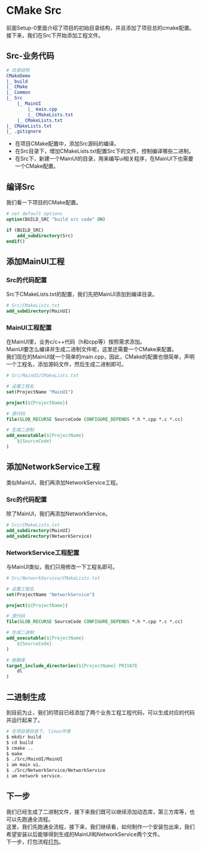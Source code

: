 # CMake Src
前面Setup-0里面介绍了项目的初始目录结构，并且添加了项目总的cmake配置。  
接下来，我们在Src下开始添加工程文件。

## Src-业务代码
```CMake
# 目录结构
CMakeDemo
|_ build
|_ CMake
|_ Common
|_ Src
    |_ MainUI
        |_ main.cpp
        |_ CMakeLists.txt
    |_ CMakeLists.txt
|_ CMakeLists.txt
|_ .gitignore
```
* 在项目CMake配置中，添加Src源码的编译。
* 在Src目录下，增加CMakeLists.txt配置Src下的文件，控制编译哪些二进制。
* 在Src下，新建一个MainUI的目录，用来编写ui相关程序，在MainUI下也需要一个CMake配置。

## 编译Src
我们看一下项目的CMake配置。
```cmake
# set default options
option(BUILD_SRC "build src code" ON)

if (BUILD_SRC)
    add_subdirectory(Src)
endif()
```


## 添加MainUI工程
### Src的代码配置
Src下CMakeLists.txt的配置，我们先把MainUI添加到编译目录。
```cmake
# Src/CMakeLists.txt
add_subdirectory(MainUI)
```

### MainUI工程配置
在MainUI里，业务c/c++代码（h和cpp等）按照需求添加。  
MainUI要怎么编译并生成二进制文件呢，这里还需要一个CMake来配置。  
我们现在的MainUI就一个简单的main.cpp，因此，CMake的配置也很简单，声明一个工程名，添加源码文件，然后生成二进制即可。
```cmake
# Src/MainUI/CMakeLists.txt

# 设置工程名
set(ProjectName "MainUI")

project(${ProjectName})

# 源代码
file(GLOB_RECURSE SourceCode CONFIGURE_DEPENDS *.h *.cpp *.c *.cc)

# 生成二进制
add_executable(${ProjectName}
    ${SourceCode}
)
```

## 添加NetworkService工程
类似MainUI，我们再添加NetworkService工程。

### Src的代码配置
除了MainUI，我们再添加NetworkService。
```cmake
# Src/CMakeLists.txt
add_subdirectory(MainUI)
add_subdirectory(NetworkService)
```

### NetworkService工程配置
与MainUI类似，我们只用修改一下工程名即可。
```cmake
# Src/NetworkService/CMakeLists.txt

# 设置工程名
set(ProjectName "NetworkService")

project(${ProjectName})

# 源代码
file(GLOB_RECURSE SourceCode CONFIGURE_DEPENDS *.h *.cpp *.c *.cc)

# 生成二进制
add_executable(${ProjectName}
    ${SourceCode}
)

# 依赖库
target_include_directories(${ProjectName} PRIVATE
    dl
)
```

## 二进制生成
到目前为止，我们的项目已经添加了两个业务工程工程代码，可以生成对应的代码并运行起来了。
```bash
# 在项目根目录下, linux环境
$ mkdir build
$ cd build
$ cmake ..
$ make
$ ./Src/MainUI/MainUI
i am main ui.
$ ./Src/NetworkService/NetworkService
i am network service.
```

## 下一步
我们已经生成了二进制文件，接下来我们既可以继续添加动态库，第三方库等，也可以先跑通全流程。  
这里，我们先跑通全流程，接下来，我们继续看，如何制作一个安装包出来，我们希望安装以后能够得到生成的MainUI和NetworkService两个文件。  
下一步，打包流程[打包](./CMakeSetup-Package.md)。